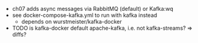 
- ch07 adds async messages via RabbitMQ (default) or Kafka:wq
- see docker-compose-kafka.yml to run with kafka instead
  - depends on wurstmeister/kafka-docker
- TODO is kafka-docker default apache-kafka, i.e. not kafka-streams? => diffs?




